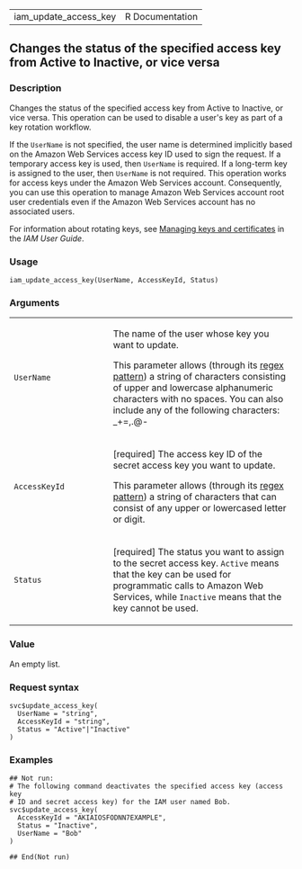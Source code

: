 <table style="width: 100%;">
<tbody>
<tr class="odd">
<td>iam_update_access_key</td>
<td style="text-align: right;">R Documentation</td>
</tr>
</tbody>
</table>

## Changes the status of the specified access key from Active to Inactive, or vice versa

### Description

Changes the status of the specified access key from Active to Inactive,
or vice versa. This operation can be used to disable a user's key as
part of a key rotation workflow.

If the `UserName` is not specified, the user name is determined
implicitly based on the Amazon Web Services access key ID used to sign
the request. If a temporary access key is used, then `UserName` is
required. If a long-term key is assigned to the user, then `UserName` is
not required. This operation works for access keys under the Amazon Web
Services account. Consequently, you can use this operation to manage
Amazon Web Services account root user credentials even if the Amazon Web
Services account has no associated users.

For information about rotating keys, see [Managing keys and
certificates](https://docs.aws.amazon.com/IAM/latest/UserGuide/id_credentials_access-keys.html)
in the *IAM User Guide*.

### Usage

    iam_update_access_key(UserName, AccessKeyId, Status)

### Arguments

<table>
<colgroup>
<col style="width: 35%" />
<col style="width: 65%" />
</colgroup>
<tbody>
<tr class="odd">
<td><code id="iam_update_access_key_:_UserName">UserName</code></td>
<td><p>The name of the user whose key you want to update.</p>
<p>This parameter allows (through its <a
href="https://en.wikipedia.org/wiki/Regex">regex pattern</a>) a string
of characters consisting of upper and lowercase alphanumeric characters
with no spaces. You can also include any of the following characters:
_+=,.@-</p></td>
</tr>
<tr class="even">
<td><code
id="iam_update_access_key_:_AccessKeyId">AccessKeyId</code></td>
<td><p>[required] The access key ID of the secret access key you want to
update.</p>
<p>This parameter allows (through its <a
href="https://en.wikipedia.org/wiki/Regex">regex pattern</a>) a string
of characters that can consist of any upper or lowercased letter or
digit.</p></td>
</tr>
<tr class="odd">
<td><code id="iam_update_access_key_:_Status">Status</code></td>
<td><p>[required] The status you want to assign to the secret access
key. <code>Active</code> means that the key can be used for programmatic
calls to Amazon Web Services, while <code>Inactive</code> means that the
key cannot be used.</p></td>
</tr>
</tbody>
</table>

### Value

An empty list.

### Request syntax

    svc$update_access_key(
      UserName = "string",
      AccessKeyId = "string",
      Status = "Active"|"Inactive"
    )

### Examples

    ## Not run: 
    # The following command deactivates the specified access key (access key
    # ID and secret access key) for the IAM user named Bob.
    svc$update_access_key(
      AccessKeyId = "AKIAIOSFODNN7EXAMPLE",
      Status = "Inactive",
      UserName = "Bob"
    )

    ## End(Not run)
